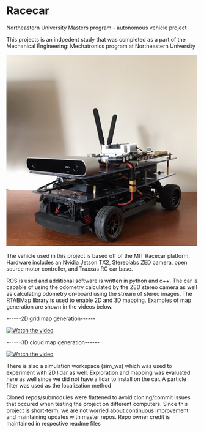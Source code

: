 # Racecar
Northeastern University Masters program - autonomous vehicle project

This projects is an indpedent study that was completed as a part of the Mechanical Engineering: Mechatronics program at Northeastern University


<img src="https://github.com/chris-wei-17/Code-Samples/blob/master/Racecar/Images/car.jpg" height="500" width="500">


The vehicle used in this project is based off of the MIT Racecar platform.  Hardware includes an Nvidia Jetson TX2, Stereolabs ZED camera, open source motor controller, and Traxxas RC car base.

ROS is used and additional software is written in python and c++.  The car is capable of using the odometry calculated by the ZED stereo camera as well as calculating odometry on-board using the stream of stereo images. The RTABMap library is used to enable 2D and 3D mapping.  Examples of map generation are shown in the videos below.

  
------2D grid map generation------

[![Watch the video](https://img.youtube.com/vi/uT_HKJX0hqE/0.jpg)](https://youtu.be/uT_HKJX0hqE)
 

------3D cloud map generation------

[![Watch the video](https://img.youtube.com/vi/kwg5O1kBDN8/0.jpg)](https://youtu.be/kwg5O1kBDN8)


There is also a simulation workspace (sim_ws) which was used to experiment with 2D lidar as well.  Exploration and mapping was evaluated here as well since we did not have a lidar to install on the car. A particle filter was used as the localization method
  
Cloned repos/submodules were flattened to avoid cloning/commit issues that occured when testing the project on different computers.  Since this project is short-term, we are not worried about continuous improvement and maintaining updates with master repos.  Repo owner credit is maintained in respective readme files
